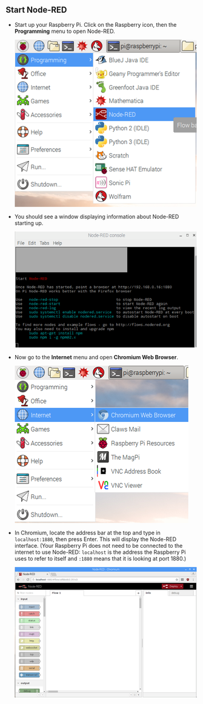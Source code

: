 ## Start Node-RED

- Start up your Raspberry Pi. Click on the Raspberry icon, then the **Programming** menu to open Node-RED.

  ![Start up Node-RED](images/start-nodered.png)

- You should see a window displaying information about Node-RED starting up.

  ![Node-RED startup information](images/node-red-startup.png)

- Now go to the **Internet** menu and open **Chromium Web Browser**.

  ![Open Chromium](images/start-chromium.png)

- In Chromium, locate the address bar at the top and type in `localhost:1880`, then press Enter. This will display the Node-RED interface. (Your Raspberry Pi does not need to be connected to the internet to use Node-RED: `localhost` is the address the Raspberry Pi uses to refer to itself and `:1880` means that it is looking at port 1880.)

  ![Navigate to Node-RED](images/blank-node-red.png)


